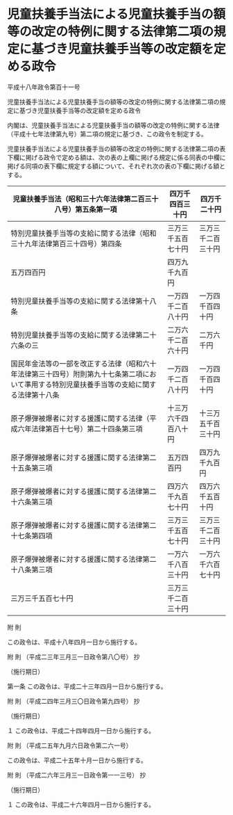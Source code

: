 # 児童扶養手当法による児童扶養手当の額等の改定の特例に関する法律第二項の規定に基づき児童扶養手当等の改定額を定める政令

平成十八年政令第百十一号

児童扶養手当法による児童扶養手当の額等の改定の特例に関する法律第二項の規定に基づき児童扶養手当等の改定額を定める政令

内閣は、児童扶養手当法による児童扶養手当の額等の改定の特例に関する法律（平成十七年法律第九号）第二項の規定に基づき、この政令を制定する。

児童扶養手当法による児童扶養手当の額等の改定の特例に関する法律第二項の表下欄に掲げる政令で定める額は、次の表の上欄に掲げる規定に係る同表の中欄に掲げる同項の表下欄に規定する額について、それぞれ次の表の下欄に掲げる額とする。

児童扶養手当法（昭和三十六年法律第二百三十八号）第五条第一項 | 四万千四百三十円 | 四万千二十円  
---|---|---  
特別児童扶養手当等の支給に関する法律（昭和三十九年法律第百三十四号）第四条 | 三万三千五百七十円 | 三万三千二百三十円  
五万四百円 | 四万九千九百円  
特別児童扶養手当等の支給に関する法律第十八条 | 一万四千二百八十円 | 一万四千百四十円  
特別児童扶養手当等の支給に関する法律第二十六条の三 | 二万六千二百六十円 | 二万六千円  
国民年金法等の一部を改正する法律（昭和六十年法律第三十四号）附則第九十七条第二項において準用する特別児童扶養手当等の支給に関する法律第十八条 | 一万四千二百八十円 | 一万四千百四十円  
原子爆弾被爆者に対する援護に関する法律（平成六年法律第百十七号）第二十四条第三項 | 十三万六千四百八十円 | 十三万五千百三十円  
原子爆弾被爆者に対する援護に関する法律第二十五条第三項 | 五万四百円 | 四万九千九百円  
原子爆弾被爆者に対する援護に関する法律第二十六条第三項 | 四万六千九百七十円 | 四万六千五百十円  
原子爆弾被爆者に対する援護に関する法律第二十七条第四項 | 三万三千五百七十円 | 三万三千二百三十円  
原子爆弾被爆者に対する援護に関する法律第二十八条第三項 | 一万六千八百三十円 | 一万六千六百七十円  
三万三千五百七十円 | 三万三千二百三十円  
  
附 則

この政令は、平成十八年四月一日から施行する。

附 則 （平成二三年三月三一日政令第八〇号） 抄

（施行期日）

第一条 この政令は、平成二十三年四月一日から施行する。

附 則 （平成二四年三月三〇日政令第九四号） 抄

（施行期日）

１ この政令は、平成二十四年四月一日から施行する。

附 則 （平成二五年九月六日政令第二六一号）

この政令は、平成二十五年十月一日から施行する。

附 則 （平成二六年三月三一日政令第一一三号） 抄

（施行期日）

１ この政令は、平成二十六年四月一日から施行する。
